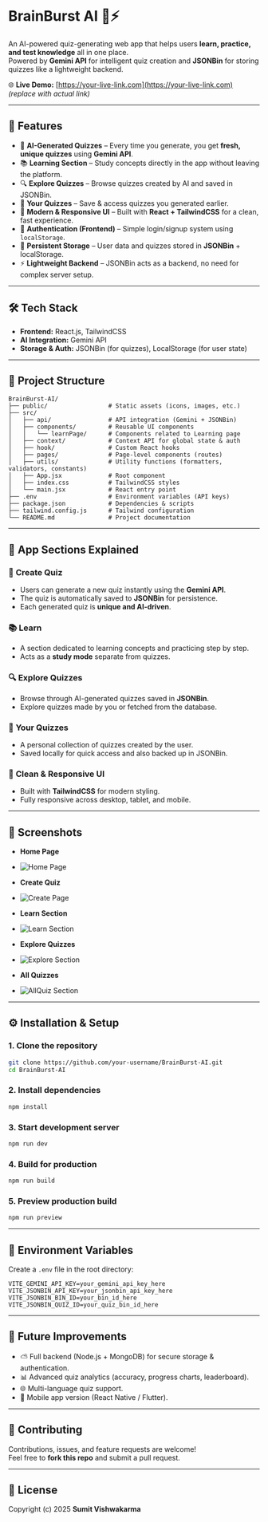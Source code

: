 # BrainBurst AI 🧠⚡
An AI-powered quiz-generating web app that helps users **learn, practice, and test knowledge** all in one place.  
Powered by **Gemini API** for intelligent quiz creation and **JSONBin** for storing quizzes like a lightweight backend.

🌐 **Live Demo:** [https://your-live-link.com](https://your-live-link.com) *(replace with actual link)*

---

## 🚀 Features
- 🤖 **AI-Generated Quizzes** – Every time you generate, you get **fresh, unique quizzes** using **Gemini API**.
- 📚 **Learning Section** – Study concepts directly in the app without leaving the platform.
- 🔍 **Explore Quizzes** – Browse quizzes created by AI and saved in JSONBin.
- 📝 **Your Quizzes** – Save & access quizzes you generated earlier.
- 🎨 **Modern & Responsive UI** – Built with **React + TailwindCSS** for a clean, fast experience.
- 🔐 **Authentication (Frontend)** – Simple login/signup system using `localStorage`.
- 💾 **Persistent Storage** – User data and quizzes stored in **JSONBin** + localStorage.
- ⚡ **Lightweight Backend** – JSONBin acts as a backend, no need for complex server setup.

---

## 🛠️ Tech Stack
- **Frontend:** React.js, TailwindCSS
- **AI Integration:** Gemini API
- **Storage & Auth:** JSONBin (for quizzes), LocalStorage (for user state)

---

## 📂 Project Structure
```
BrainBurst-AI/
├── public/                 # Static assets (icons, images, etc.)
├── src/                    
│   ├── api/                # API integration (Gemini + JSONBin)
│   ├── components/         # Reusable UI components
│   │   └── learnPage/      # Components related to Learning page
│   ├── context/            # Context API for global state & auth
│   ├── hook/               # Custom React hooks
│   ├── pages/              # Page-level components (routes)
│   ├── utils/              # Utility functions (formatters, validators, constants)
│   ├── App.jsx             # Root component
│   ├── index.css           # TailwindCSS styles
│   └── main.jsx            # React entry point
├── .env                    # Environment variables (API keys)
├── package.json            # Dependencies & scripts
├── tailwind.config.js      # Tailwind configuration
└── README.md               # Project documentation
```

---

## 📖 App Sections Explained
### 📝 **Create Quiz**
- Users can generate a new quiz instantly using the **Gemini API**.
- The quiz is automatically saved to **JSONBin** for persistence.
- Each generated quiz is **unique and AI-driven**.

### 📚 **Learn**
- A section dedicated to learning concepts and practicing step by step.
- Acts as a **study mode** separate from quizzes.

### 🔍 **Explore Quizzes**
- Browse through AI-generated quizzes saved in **JSONBin**.
- Explore quizzes made by you or fetched from the database.

### 📂 **Your Quizzes**
- A personal collection of quizzes created by the user.
- Saved locally for quick access and also backed up in JSONBin.

### 🎨 **Clean & Responsive UI**
- Built with **TailwindCSS** for modern styling.
- Fully responsive across desktop, tablet, and mobile.

---

## 📸 Screenshots

- **Home Page**
- ![Home Page](/home.png)
  
- **Create Quiz**
- ![Create Page](/create.png)

- **Learn Section**
- ![Learn Section](/learn.png)

- **Explore Quizzes**
- ![Explore Section](/explore.png)

- **All Quizzes**
- ![AllQuiz Section](/allquiz.png)

---

## ⚙️ Installation & Setup

### 1. Clone the repository
```bash
git clone https://github.com/your-username/BrainBurst-AI.git
cd BrainBurst-AI
```

### 2. Install dependencies
```bash
npm install
```

### 3. Start development server
```bash
npm run dev
```

### 4. Build for production
```bash
npm run build
```

### 5. Preview production build
```bash
npm run preview
```

---

## 🔑 Environment Variables
Create a `.env` file in the root directory:

```env
VITE_GEMINI_API_KEY=your_gemini_api_key_here
VITE_JSONBIN_API_KEY=your_jsonbin_api_key_here
VITE_JSONBIN_BIN_ID=your_bin_id_here
VITE_JSONBIN_QUIZ_ID=your_quiz_bin_id_here
```

---

## 🌟 Future Improvements
- ⛅ Full backend (Node.js + MongoDB) for secure storage & authentication.
- 📊 Advanced quiz analytics (accuracy, progress charts, leaderboard).
- 🌐 Multi-language quiz support.
- 📱 Mobile app version (React Native / Flutter).

---

## 🤝 Contributing
Contributions, issues, and feature requests are welcome!  
Feel free to **fork this repo** and submit a pull request.

---

## 📜 License
Copyright (c) 2025 **Sumit Vishwakarma**
